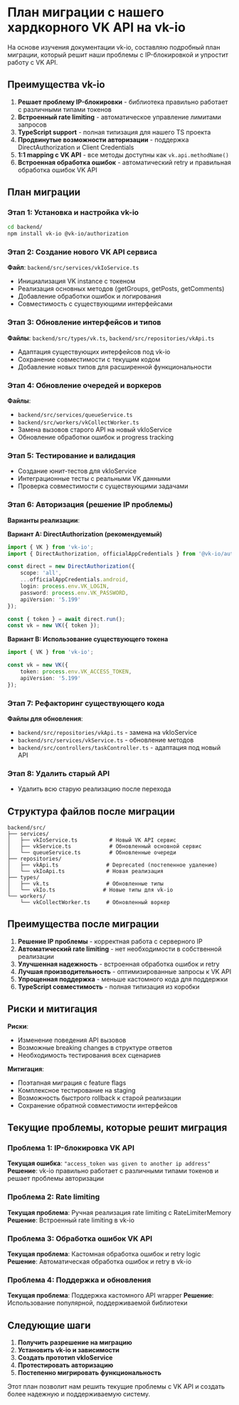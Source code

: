# План миграции с нашего хардкорного VK API на vk-io

На основе изучения документации vk-io, составляю подробный план миграции, который решит наши проблемы с IP-блокировкой и упростит работу с VK API.

## Преимущества vk-io

1. **Решает проблему IP-блокировки** - библиотека правильно работает с различными типами токенов
2. **Встроенный rate limiting** - автоматическое управление лимитами запросов
3. **TypeScript support** - полная типизация для нашего TS проекта
4. **Продвинутые возможности авторизации** - поддержка DirectAuthorization и Client Credentials
5. **1:1 mapping с VK API** - все методы доступны как `vk.api.methodName()`
6. **Встроенная обработка ошибок** - автоматический retry и правильная обработка ошибок VK API

## План миграции

### Этап 1: Установка и настройка vk-io
```bash
cd backend/
npm install vk-io @vk-io/authorization
```

### Этап 2: Создание нового VK API сервиса
**Файл**: `backend/src/services/vkIoService.ts`
- Инициализация VK instance с токеном
- Реализация основных методов (getGroups, getPosts, getComments)
- Добавление обработки ошибок и логирования
- Совместимость с существующими интерфейсами

### Этап 3: Обновление интерфейсов и типов
**Файлы**: `backend/src/types/vk.ts`, `backend/src/repositories/vkApi.ts`
- Адаптация существующих интерфейсов под vk-io
- Сохранение совместимости с текущим кодом
- Добавление новых типов для расширенной функциональности

### Этап 4: Обновление очередей и воркеров
**Файлы**:
- `backend/src/services/queueService.ts`
- `backend/src/workers/vkCollectWorker.ts`
- Замена вызовов старого API на новый vkIoService
- Обновление обработки ошибок и progress tracking

### Этап 5: Тестирование и валидация
- Создание юнит-тестов для vkIoService
- Интеграционные тесты с реальными VK данными
- Проверка совместимости с существующими задачами

### Этап 6: Авторизация (решение IP проблемы)
**Варианты реализации**:

**Вариант A: DirectAuthorization (рекомендуемый)**
```typescript
import { VK } from 'vk-io';
import { DirectAuthorization, officialAppCredentials } from '@vk-io/authorization';

const direct = new DirectAuthorization({
    scope: 'all',
    ...officialAppCredentials.android,
    login: process.env.VK_LOGIN,
    password: process.env.VK_PASSWORD,
    apiVersion: '5.199'
});

const { token } = await direct.run();
const vk = new VK({ token });
```

**Вариант B: Использование существующего токена**
```typescript
import { VK } from 'vk-io';

const vk = new VK({
    token: process.env.VK_ACCESS_TOKEN,
    apiVersion: '5.199'
});
```

### Этап 7: Рефакторинг существующего кода
**Файлы для обновления**:
- `backend/src/repositories/vkApi.ts` - замена на vkIoService
- `backend/src/services/vkService.ts` - обновление методов
- `backend/src/controllers/taskController.ts` - адаптация под новый API

### Этап 8: Удалить старый API
- Удалить всю старую реализацию после перехода

## Структура файлов после миграции

```
backend/src/
├── services/
│   ├── vkIoService.ts          # Новый VK API сервис
│   ├── vkService.ts            # Обновленный основной сервис
│   └── queueService.ts         # Обновленные очереди
├── repositories/
│   ├── vkApi.ts               # Deprecated (постепенное удаление)
│   └── vkIoApi.ts             # Новая реализация
├── types/
│   ├── vk.ts                  # Обновленные типы
│   └── vkIo.ts               # Новые типы для vk-io
└── workers/
    └── vkCollectWorker.ts     # Обновленный воркер
```

## Преимущества после миграции

1. **Решение IP проблемы** - корректная работа с серверного IP
2. **Автоматический rate limiting** - нет необходимости в собственной реализации
3. **Улучшенная надежность** - встроенная обработка ошибок и retry
4. **Лучшая производительность** - оптимизированные запросы к VK API
5. **Упрощенная поддержка** - меньше кастомного кода для поддержки
6. **TypeScript совместимость** - полная типизация из коробки

## Риски и митигация

**Риски**:
- Изменение поведения API вызовов
- Возможные breaking changes в структуре ответов
- Необходимость тестирования всех сценариев

**Митигация**:
- Поэтапная миграция с feature flags
- Комплексное тестирование на staging
- Возможность быстрого rollback к старой реализации
- Сохранение обратной совместимости интерфейсов

## Текущие проблемы, которые решит миграция

### Проблема 1: IP-блокировка VK API
**Текущая ошибка**: `"access_token was given to another ip address"`
**Решение**: vk-io правильно работает с различными типами токенов и решает проблемы авторизации

### Проблема 2: Rate limiting
**Текущая проблема**: Ручная реализация rate limiting с RateLimiterMemory
**Решение**: Встроенный rate limiting в vk-io

### Проблема 3: Обработка ошибок VK API
**Текущая проблема**: Кастомная обработка ошибок и retry logic
**Решение**: Автоматическая обработка ошибок и retry в vk-io

### Проблема 4: Поддержка и обновления
**Текущая проблема**: Поддержка кастомного API wrapper
**Решение**: Использование популярной, поддерживаемой библиотеки

## Следующие шаги

1. **Получить разрешение на миграцию**
2. **Установить vk-io и зависимости**
3. **Создать прототип vkIoService**
4. **Протестировать авторизацию**
5. **Постепенно мигрировать функциональность**

Этот план позволит нам решить текущие проблемы с VK API и создать более надежную и поддерживаемую систему.